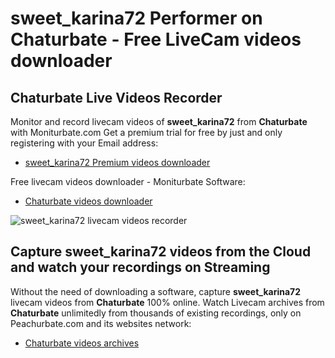 # sweet_karina72 Performer on Chaturbate - Free LiveCam videos downloader

## Chaturbate Live Videos Recorder

Monitor and record livecam videos of **sweet_karina72** from **Chaturbate** with Moniturbate.com
Get a premium trial for free by just and only registering with your Email address:
* [sweet_karina72 Premium videos downloader](https://moniturbate.com/request-demo-licence-key.html)

Free livecam videos downloader - Moniturbate Software:
* [Chaturbate videos downloader](https://moniturbate.com/moniturbate-download-software.html)

![sweet_karina72 livecam videos recorder](https://peachurnet.com/templates/moniturbate-software.png)


## Capture sweet_karina72 videos from the Cloud and watch your recordings on Streaming

Without the need of downloading a software, capture **sweet_karina72** livecam videos from **Chaturbate** 100% online.
Watch Livecam archives from **Chaturbate** unlimitedly from thousands of existing recordings, only on Peachurbate.com and its websites network:
* [Chaturbate videos archives](https://peachurnet.com/)